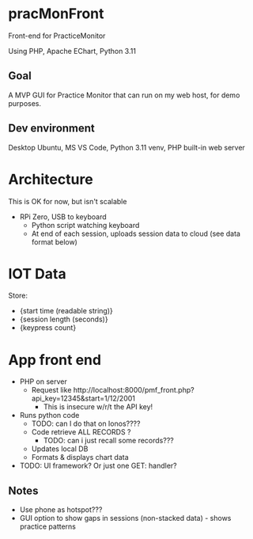 # pracMonFront
Front-end for PracticeMonitor

Using PHP, Apache EChart, Python 3.11


## Goal
A MVP GUI for Practice Monitor that can run on my web host, for demo purposes.


## Dev environment

Desktop Ubuntu, MS VS Code, Python 3.11 venv, PHP built-in web server


# Architecture
This is OK for now, but isn't scalable

* RPi Zero, USB to keyboard
  * Python script watching keyboard
  * At end of each session, uploads session data to cloud (see data format below)


# IOT Data
Store: 
 * {start time (readable string)}
 * {session length (seconds)}
 * {keypress count}


# App front end
* PHP on server
  * Request like http://localhost:8000/pmf_front.php?api_key=12345&start=1/12/2001
    * This is insecure w/r/t the API key!
* Runs python code 
  * TODO: can I do that on Ionos????
  * Code retrieve ALL RECORDS ?
    * TODO: can i just recall some records???
  * Updates local DB
  * Formats & displays chart data
 * TODO: UI framework? Or just one GET: handler?


## Notes
 * Use phone as hotspot???
 * GUI option to show gaps in sessions (non-stacked data) - shows practice patterns


